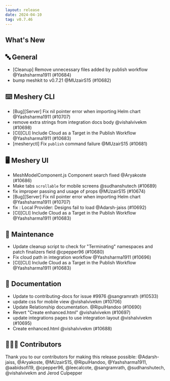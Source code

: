 ```yaml
---
layout: release
date: 2024-04-10
tag: v0.7.46
---
```


## What's New
## 🔤 General
- [Cleanup] Remove unnecessary files added by publish workflow @Yashsharma1911 (#10684)
- bump meshkit to v0.7.21 @MUzairS15 (#10682)

## ⌨️ Meshery CLI

-  [Bug][Server] Fix nil pointer error when importing Helm chart @Yashsharma1911 (#10707)
- remove extra strings from integration docs body @vishalvivekm (#10698)
- [CI][CLI] Include Cloud as a Target in the Publish Workflow @Yashsharma1911 (#10683)
- [mesheryctl] Fix `publish` command failure @MUzairS15 (#10681)

## 🖥 Meshery UI

- MeshModelComponent.js Component search fixed  @Aryakoste (#10686)
- Make tabs `scrollable` for mobile screens @sudhanshutech (#10689)
- fix improper passing and usage of props @MUzairS15 (#10674)
-  [Bug][Server] Fix nil pointer error when importing Helm chart @Yashsharma1911 (#10707)
- fix : Local Provider: Designs fail to load @Adarsh-jaiss (#10692)
- [CI][CLI] Include Cloud as a Target in the Publish Workflow @Yashsharma1911 (#10683)

## 🧰 Maintenance

- Update cleanup script to check for "Terminating" namespaces and patch finalizers field @cpepper96 (#10680)
- Fix cloud path in integration workflow @Yashsharma1911 (#10696)
- [CI][CLI] Include Cloud as a Target in the Publish Workflow @Yashsharma1911 (#10683)

## 📖 Documentation

- Update to contributing-docs for issue #9976 @sangramrath (#10533)
- update css for mobile view @vishalvivekm (#10706)
- Update Relationship documentation. @RipulHandoo (#10690)
- Revert "Create enhanced.html" @vishalvivekm (#10697)
- update integrations pages to use integration layout @vishalvivekm (#10695)
- Create enhanced.html @vishalvivekm (#10688)

## 👨🏽‍💻 Contributors

Thank you to our contributors for making this release possible:
@Adarsh-jaiss, @Aryakoste, @MUzairS15, @RipulHandoo, @Yashsharma1911, @aabidsofi19, @cpepper96, @leecalcote, @sangramrath, @sudhanshutech, @vishalvivekm and Jerod Culpepper
